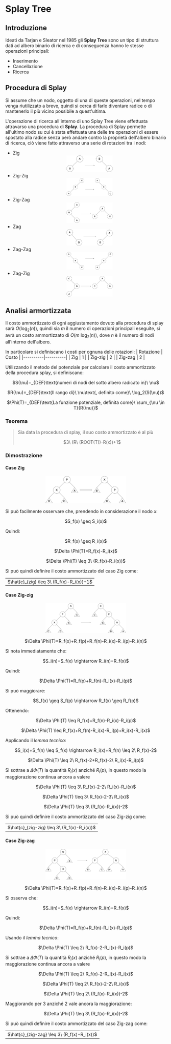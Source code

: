 # Splay Tree
## Introduzione
Ideati da Tarjan e Sleator nel 1985 gli **Splay Tree** sono un tipo di struttura dati ad albero binario di ricerca e di conseguenza hanno le stesse operazioni principali:
- Inserimento
- Cancellazione
- Ricerca

## Procedura di Splay
Si assume che un nodo, oggetto di una di queste operazioni, nel tempo venga riutilizzato a breve, quindi si cerca di farlo diventare radice o di mantenerlo il più vicino possibile a quest'ultima.

L'operazione di ricerca all'interno di uno Splay Tree viene effettuata attravarso una procedura di **Splay**.
La procedura di Splay permette all'ultimo nodo su cui è stata effettuata una delle tre operazioni di essere spostato alla radice senza però andare contro la proprietà dell'albero binario di ricerca, ciò viene fatto attraverso una serie di rotazioni tra i nodi:
- Zig<br> <div align="center"> <img src="Image/Zig.png" alt="Zig operation" width="30%" height="30%"/> </div>
- Zig-Zig<br> <div align="center"> <img src="Image/Zig-zig.png" alt="Zig-zig operation" width="30%" height="30%"/> </div>
- Zig-Zag<br> <div align="center"> <img src="Image/Zig-zag.png" alt="Zig-zag operation" width="30%" height="30%"/> </div>
- Zag<br> <div align="center"> <img src="Image/Zag.png" alt="Zag operation" width="30%" height="30%"/> </div>
- Zag-Zag<br> <div align="center"> <img src="Image/Zag-zag.png" alt="Zag-zag operation" width="30%" height="30%"/> </div>
- Zag-Zig<br> <div align="center"> <img src="Image/Zag-zig.png" alt="Zag-zig operation" width="30%" height="30%"/> </div>

## Analisi armortizzata
Il costo ammortizzato di ogni aggiustamento dovuto alla procedura di splay sarà $O(\log_2(n))$, quindi sia $m$ il numero di operazioni principali eseguite, si avrà un costo ammortizzato di $O(m\ \log_2(n))$, dove $n$ è il numero di nodi all'interno dell'albero.

In particolare si definiscano i costi per ognuna delle rotazioni:
| Rotazione | Costo |
|----------|----------|
| Zig | 1 |
| Zig-zig | 2 |
| Zig-zag | 2 |

Utilizzando il metodo del potenziale per calcolare il costo ammortizzato della procedura splay, si definiscano:

<p align=center>$S(\nu)=_{DEF}\text{numeri di nodi del sotto albero radicato in}\ \nu$</div>
<p align=center>$R(\nu)=_{DEF}\text{Il rango di}\ \nu\text{, definito come}\ \log_2(S(\nu))$</div>
<p align=center>$\Phi(T)=_{DEF}\text{La funzione potenziale, definita come}\ \sum_{\nu \in T}{R(\nu)}$</div>

### Teorema
> Sia data la procedura di splay, il suo costo ammortizzato è al più
> <p align="center">$3\ (R\ (ROOT(T))-R(x))+1$</div>

### Dimostrazione
#### Caso Zig
<p align="center"> <img src="Image/ZigDim.png" alt="Zig dimostration" width="50%" height="50%"/>

Si può facilmente osservare che, prendendo in considerazione il nodo $x$:

<p align=center>$S_f(x) \geq S_i(x)$</div>

Quindi:

<p align=center>$R_f(x) \geq R_i(x)$</div>
<p align=center>$\Delta \Phi(T)=R_f(x)-R_i(x)$</div>
<p align=center>$\Delta \Phi(T) \leq 3\ (R_f(x)-R_i(x))$</div>

Si può quindi definire il costo ammortizzato del caso Zig come:

<table align="center">
  <tr>
    <td> 
      $\hat{c}_{zig} \leq 3\ (R_f(x)-R_i(x))+1$
    </td>
  </tr>
</table>

#### Caso Zig-zig
<p align="center"> <img src="Image/ZigzigDim.png" alt="Zig-zig dimostration" width="50%" height="50%"/>
<p align=center>$\Delta \Phi(T)=R_f(x)+R_f(p)+R_f(n)-R_i(x)-R_i(p)-R_i(n)$</div>

Si nota immediatamente che:

<p align=center>$S_i(n)=S_f(x) \rightarrow R_i(n)=R_f(x)$</div>

Quindi:

<p align=center>$\Delta \Phi(T)=R_f(p)+R_f(n)-R_i(x)-R_i(p)$</div>

Si può maggiorare:

<p align=center>$S_f(x) \geq S_f(p) \rightarrow R_f(x) \geq R_f(p)$</div>

Ottenendo:

<p align=center>$\Delta \Phi(T) \leq R_f(x)+R_f(n)-R_i(x)-R_i(p)$</div>
<p align=center>$\Delta \Phi(T) \leq R_f(x)+R_f(n)-R_i(x)-R_i(p)+R_i(x)-R_i(x)$</div>

Applicando il _lemma tecnico_:

<p align=center>$S_i(x)+S_f(n) \leq S_f(x) \rightarrow R_i(x)+R_f(n) \leq 2\ R_f(x)-2$</div>
<p align=center>$\Delta \Phi(T) \leq 2\ R_f(x)-2+R_f(x)-2\ R_i(x)-R_i(p)$</div>

Si sottrae a $\Delta \Phi(T)$ la quantità $R_i(x)$ anziché $R_i(p)$, in questo modo la maggiorazione continua ancora a valere

<p align=center>$\Delta \Phi(T) \leq 3\ R_f(x)-2-2\ R_i(x)-R_i(x)$</div>
<p align=center>$\Delta \Phi(T) \leq 3\ R_f(x)-2-3\ R_i(x)$</div>
<p align=center>$\Delta \Phi(T) \leq 3\ (R_f(x)-R_i(x))-2$</div>

Si può quindi definire il costo ammortizzato del caso Zig-zig come:

<table align="center">
  <tr>
    <td> 
      $\hat{c}_{zig-zig} \leq 3\ (R_f(x)-R_i(x))$
    </td>
  </tr>
</table>

#### Caso Zig-zag
<p align="center"> <img src="Image/ZigzagDim.png" alt="Zig-zag dimostration" width="50%" height="50%"/>
<p align="center">$\Delta \Phi(T)=R_f(x)+R_f(p)+R_f(n)-R_i(x)-R_i(p)-R_i(n)$</div>

Si osserva che:

<p align="center">$S_i(n)=S_f(x) \rightarrow R_i(n)=R_f(x)$</div>

Quindi:

<p align="center">$\Delta \Phi(T)=R_f(p)+R_f(n)-R_i(x)-R_i(p)$</div>

Usando il _lemma tecnico_:

<p align="center">$\Delta \Phi(T) \leq 2\ R_f(x)-2-R_i(x)-R_i(p)$</div>

Si sottrae a $\Delta \Phi(T)$ la quantità $R_i(x)$ anziché $R_i(p)$, in questo modo la maggiorazione continua ancora a valere

<p align="center">$\Delta \Phi(T) \leq 2\ R_f(x)-2-R_i(x)-R_i(x)$</div>
<p align="center">$\Delta \Phi(T) \leq 2\ R_f(x)-2-2\ R_i(x)$</div>
<p align="center">$\Delta \Phi(T) \leq 2\ (R_f(x)-R_i(x))-2$</div>

Maggiorando per 3 anziché 2 vale ancora la maggiorazione:

<p align="center">$\Delta \Phi(T) \leq 3\ (R_f(x)-R_i(x))-2$</div>

Si può quindi definire il costo ammortizzato del caso Zig-zag come:

<table align="center">
  <tr>
    <td>
      $\hat{c}_{zig-zag} \leq 3\ (R_f(x)-R_i(x))$
    </td>
  </tr>
</table>
